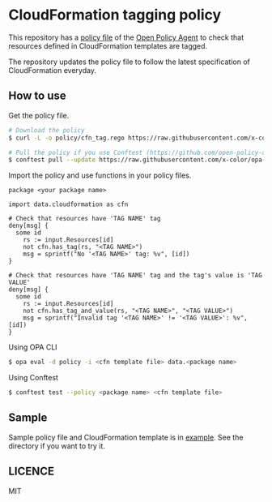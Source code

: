 # CloudFormation tagging policy

This repository has a [policy file](https://github.com/x-color/cfn-opa-tag-policy/blob/main/policy/cfn_tag.rego) of the [Open Policy Agent](https://www.openpolicyagent.org/) to check that resources defined in CloudFormation templates are tagged.

The repository updates the policy file to follow the latest specification of CloudFormation everyday.

## How to use

Get the policy file.

```bash
# Download the policy
$ curl -L -o policy/cfn_tag.rego https://raw.githubusercontent.com/x-color/opa-cfn-tag-policy/main/policy/cfn_tag.rego

# Pull the policy if you use Conftest (https://github.com/open-policy-agent/conftest)
$ conftest pull --update https://raw.githubusercontent.com/x-color/opa-cfn-tag-policy/main/policy/cfn_tag.rego
```

Import the policy and use functions in your policy files.

```rego
package <your package name>

import data.cloudformation as cfn

# Check that resources have 'TAG NAME' tag
deny[msg] {
  some id
	rs := input.Resources[id]
	not cfn.has_tag(rs, "<TAG NAME>")
	msg = sprintf("No '<TAG NAME>' tag: %v", [id])
}

# Check that resources have 'TAG NAME' tag and the tag's value is 'TAG VALUE'
deny[msg] {
  some id
	rs := input.Resources[id]
	not cfn.has_tag_and_value(rs, "<TAG NAME>", "<TAG VALUE>")
	msg = sprintf("Invalid tag '<TAG NAME>' != '<TAG VALUE>': %v", [id])
}
```

Using OPA CLI

```bash
$ opa eval -d policy -i <cfn template file> data.<package name>
```

Using Conftest

```bash
$ conftest test --policy <package name> <cfn template file>
```

## Sample

Sample policy file and CloudFormation template is in [example](https://github.com/x-color/opa-cfn-tag-policy/tree/main/example).
See the directory if you want to try it.

## LICENCE

MIT
